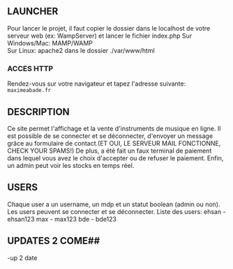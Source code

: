 ## LAUNCHER ##

Pour lancer le projet, il faut copier le dossier dans le localhost de votre serveur web (ex: WampServer) et lancer le fichier index.php
Sur Windows/Mac: MAMP/WAMP <br>
Sur Linux: apache2 dans le dossier ./var/www/html
### ACCES HTTP ###
Rendez-vous sur votre navigateur et tapez l'adresse suivante:
```maximeabade.fr```

## DESCRIPTION ##
Ce site permet l'affichage et la vente d'instruments de musique en ligne. Il est possible de se connecter et se déconnecter, d'envoyer un message grâce au formulaire de contact.(ET OUI, LE SERVEUR MAIL FONCTIONNE, CHECK YOUR SPAMS!) De plus, a été fait un faux terminal de paiement dans lequel vous avez le choix d'accepter ou de refuser le paiement. Enfin, un admin peut voir les stocks en temps réel.

## USERS ##
Chaque user a un username, un mdp et un statut boolean (admin ou non).
Les users peuvent se connecter et se déconnecter.
Liste des users:
ehsan - ehsan123 
max - max123
bde - bde123

## UPDATES 2 COME##
-up 2 date